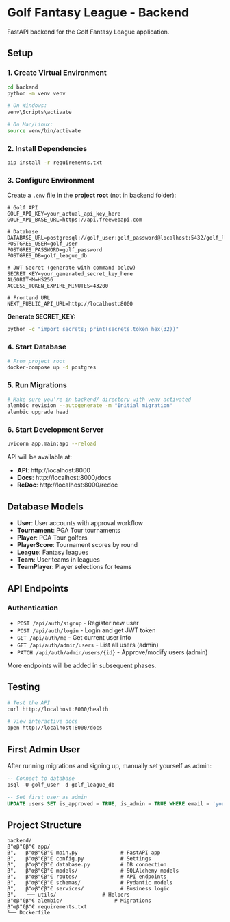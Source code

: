 # Golf Fantasy League - Backend

FastAPI backend for the Golf Fantasy League application.

## Setup

### 1. Create Virtual Environment

```bash
cd backend
python -m venv venv

# On Windows:
venv\Scripts\activate

# On Mac/Linux:
source venv/bin/activate
```

### 2. Install Dependencies

```bash
pip install -r requirements.txt
```

### 3. Configure Environment

Create a `.env` file in the **project root** (not in backend folder):

```env
# Golf API
GOLF_API_KEY=your_actual_api_key_here
GOLF_API_BASE_URL=https://api.freewebapi.com

# Database
DATABASE_URL=postgresql://golf_user:golf_password@localhost:5432/golf_league_db
POSTGRES_USER=golf_user
POSTGRES_PASSWORD=golf_password
POSTGRES_DB=golf_league_db

# JWT Secret (generate with command below)
SECRET_KEY=your_generated_secret_key_here
ALGORITHM=HS256
ACCESS_TOKEN_EXPIRE_MINUTES=43200

# Frontend URL
NEXT_PUBLIC_API_URL=http://localhost:8000
```

**Generate SECRET_KEY:**
```bash
python -c "import secrets; print(secrets.token_hex(32))"
```

### 4. Start Database

```bash
# From project root
docker-compose up -d postgres
```

### 5. Run Migrations

```bash
# Make sure you're in backend/ directory with venv activated
alembic revision --autogenerate -m "Initial migration"
alembic upgrade head
```

### 6. Start Development Server

```bash
uvicorn app.main:app --reload
```

API will be available at:
- **API**: http://localhost:8000
- **Docs**: http://localhost:8000/docs
- **ReDoc**: http://localhost:8000/redoc

## Database Models

- **User**: User accounts with approval workflow
- **Tournament**: PGA Tour tournaments
- **Player**: PGA Tour golfers
- **PlayerScore**: Tournament scores by round
- **League**: Fantasy leagues
- **Team**: User teams in leagues
- **TeamPlayer**: Player selections for teams

## API Endpoints

### Authentication
- `POST /api/auth/signup` - Register new user
- `POST /api/auth/login` - Login and get JWT token
- `GET /api/auth/me` - Get current user info
- `GET /api/auth/admin/users` - List all users (admin)
- `PATCH /api/auth/admin/users/{id}` - Approve/modify users (admin)

More endpoints will be added in subsequent phases.

## Testing

```bash
# Test the API
curl http://localhost:8000/health

# View interactive docs
open http://localhost:8000/docs
```

## First Admin User

After running migrations and signing up, manually set yourself as admin:

```sql
-- Connect to database
psql -U golf_user -d golf_league_db

-- Set first user as admin
UPDATE users SET is_approved = TRUE, is_admin = TRUE WHERE email = 'your@email.com';
```

## Project Structure

```
backend/
β"œβ"€β"€ app/
β"‚   β"œβ"€β"€ main.py              # FastAPI app
β"‚   β"œβ"€β"€ config.py            # Settings
β"‚   β"œβ"€β"€ database.py          # DB connection
β"‚   β"œβ"€β"€ models/              # SQLAlchemy models
β"‚   β"œβ"€β"€ routes/              # API endpoints
β"‚   β"œβ"€β"€ schemas/             # Pydantic models
β"‚   β"œβ"€β"€ services/            # Business logic
β"‚   └── utils/               # Helpers
β"œβ"€β"€ alembic/                 # Migrations
β"œβ"€β"€ requirements.txt
└── Dockerfile
```

